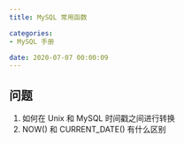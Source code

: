 ```yaml
---
title: MySQL 常用函数

categories:
- MySQL 手册

date: 2020-07-07 00:00:09
---
```


## 问题
1. 如何在 Unix 和 MySQL 时间戳之间进行转换
1. NOW() 和 CURRENT_DATE() 有什么区别